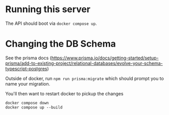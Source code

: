 # Running this server
The API should boot via `docker compose up`.

# Changing the DB Schema
See the prisma docs (https://www.prisma.io/docs/getting-started/setup-prisma/add-to-existing-project/relational-databases/evolve-your-schema-typescript-postgres)

Outside of docker, run `npm run prisma:migrate` which should prompt you to name your migration.

You'll then want to restart docker to pickup the changes
```
docker compose down
docker compose up --build
```